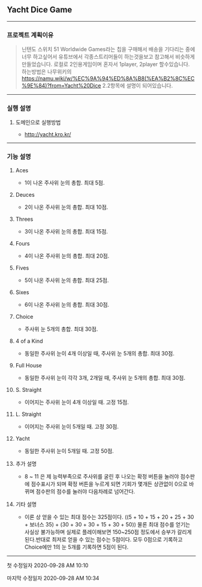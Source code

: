 ## Yacht Dice Game
------------
### 프로젝트 계획이유
> 닌텐도 스위치 51 Worldwide Games라는 칩을 구매해서 배송을 기다리는 중에 너무 하고싶어서 유튜브에서 각종스트리머들이 하는것을보고 참고해서 비슷하게 만들었습니다.
> 로컬로 2인용게임이며 혼자서 1player, 2player 할수있습니다.
> 하는방법은 나무위키의 https://namu.wiki/w/%EC%9A%94%ED%8A%B8(%EA%B2%8C%EC%9E%84)?from=Yacht%20Dice 2.2항목에 설명이 되어있습니다.
------------
### 실행 설명
    
1. 도메인으로 실행방법

    + http://yacht.kro.kr/
    
------------
### 기능 설명

1. Aces

    + 1이 나온 주사위 눈의 총합. 최대 5점.

2. Deuces

    + 2이 나온 주사위 눈의 총합. 최대 10점.

3. Threes

    + 3이 나온 주사위 눈의 총합. 최대 15점.

4. Fours

    + 4이 나온 주사위 눈의 총합. 최대 20점.

5. Fives

    + 5이 나온 주사위 눈의 총합. 최대 25점.

6. Sixes

    + 6이 나온 주사위 눈의 총합. 최대 30점.


7. Choice

    + 주사위 눈 5개의 총합. 최대 30점.
    
8. 4 of a Kind

    + 동일한 주사위 눈이 4개 이상일 때, 주사위 눈 5개의 총합. 최대 30점.
    
9. Full House

    + 동일한 주사위 눈이 각각 3개, 2개일 때, 주사위 눈 5개의 총합. 최대 30점.
    
10. S. Straight

    + 이어지는 주사위 눈이 4개 이상일 때. 고정 15점.
    
11. L. Straight

    + 이어지는 주사위 눈이 5개일 때. 고정 30점.
    
12. Yacht

    + 동일한 주사위 눈이 5개일 때. 고정 50점.
    
13. 추가 설명
    
    + 8 ~ 11 은 제 능력부족으로 주사위를 굴린 후 나오는 확정 버튼을 눌러야 점수판에 점수표시가 되며 확정 버튼을 누르게 되면 기회가 몇개든 상관없이 0으로 바뀌며 점수판의 점수를 눌러야 다음차례로 넘어간다.
    
14. 기타 설명
    
    + 이론 상 얻을 수 있는 최대 점수는 325점이다. ((5 + 10 + 15 + 20 + 25 + 30 + 보너스 35) + (30 + 30 + 30 + 15 + 30 + 50)) 물론 최대 점수를 얻기는 사실상 불가능하며 실제로 플레이해보면 150~250점 정도에서 승부가 갈리게 된다.반대로 최저로 얻을 수 있는 점수는 5점이다. 모두 0점으로 기록하고 Choice에만 1의 눈 5개를 기록하면 5점이 된다.

------------

첫 수정일자 2020-09-28 AM 10:10

마지막 수정일자 2020-09-28 AM 10:34
